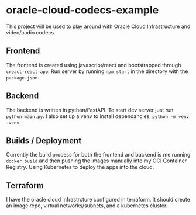 # oracle-cloud-codecs-example
This project will be used to play around with Oracle Cloud Infrastructure and video/audio codecs. 

## Frontend
The frontend is created using javascript/react and bootstrapped through `creact-react-app`. 
Run server by running `npm start` in the directory with the `package.json`.

## Backend
The backend is written in python/FastAPI. To start dev server just run 
`python main.py`. I also set up a venv to install dependancies, 
`python -m venv .venv`.

## Builds / Deployment
Currently the build process for both the frontend and backend is me running `docker build` and then pushing the images manually into my OCI Container Registry. Using Kubernetes to deploy the apps into the cloud. 

## Terraform
I have the oracle cloud infrastrcture configured in terraform. It should create an image repo, virtual networks/subnets, and a kubernetes cluster. 